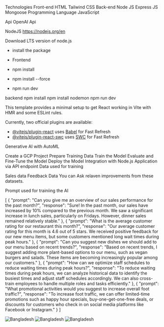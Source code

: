 Technologies
Front-end
HTML
Tailwind CSS
Back-end
Node JS
Express JS
Mongoose
Programming Language
JavaScript

Api
OpenAI Api

NodeJS
https://nodejs.org/en




Download LTS version of node.js
- install the package

- Frontend
- npm install 
- npm install --force
- npm run dev

backend
npm install
npm install nodemon
npm run dev



This template provides a minimal setup to get React working in Vite with HMR and some ESLint rules.

Currently, two official plugins are available:

- [@vitejs/plugin-react](https://github.com/vitejs/vite-plugin-react/blob/main/packages/plugin-react/README.md) uses [Babel](https://babeljs.io/) for Fast Refresh
- [@vitejs/plugin-react-swc](https://github.com/vitejs/vite-plugin-react-swc) uses [SWC](https://swc.rs/) for Fast Refresh

Generative AI with AutoML
 
Create a GCP Project
Prepare Training Data
Train the Model
Evaluate and Fine-Tune the Model
Deploy the Model
Integration with Node.js Application via API endpoint
Data used for training
 
Sales data
Feedback Data
You can Ask relaven improvements from these datasets.

Prompt used for trainiing the AI

[
  {
    "prompt": "Can you give me an overview of our sales performance for the past month?",
    "response": "Sure! In the past month, our sales have increased by 10% compared to the previous month. We saw a significant increase in lunch sales, particularly on Fridays. However, dinner sales remained relatively stable."
  },
  {
    "prompt": "What is the average customer rating for our restaurant this month?",
    "response": "Our average customer rating for this month is 4.6 out of 5 stars. We received positive feedback for our new menu items, but some customers mentioned long wait times during peak hours."
  },
  {
    "prompt": "Can you suggest new dishes we should add to our menu based on recent trends?",
    "response": "Based on recent trends, I suggest adding more plant-based options to our menu, such as vegan burgers and salads. These items are becoming increasingly popular among our customers."
  },
  {
    "prompt": "How can we optimize staff schedules to reduce waiting times during peak hours?",
    "response": "To reduce waiting times during peak hours, we can analyze historical data to identify the busiest times and adjust staff schedules accordingly. We can also cross-train employees to handle multiple roles and tasks efficiently."
  },
  {
    "prompt": "What promotional activities would you suggest to increase overall foot traffic?",
    "response": "To increase foot traffic, we can offer limited-time promotions such as happy hour specials, buy-one-get-one-free deals, or discounts for customers who check in on social media platforms like Facebook or Instagram."
  }
]

![Bangladesh](../client/src/assets/navbaroutput.png)
![Bangladesh](../client/src/assets/page2output.png)
![Bangladesh](../client/src/assets/packageoutput.png)
